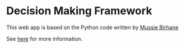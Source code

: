 # Decision Making Framework

This web app is based on the Python code written by [Mussie Birhane](https://github.com/MussieBirhane)

See [here](https://github.com/MussieBirhane/decision-making-framework) for more information.
